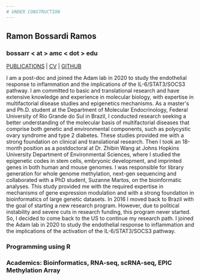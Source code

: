 ```yaml
---
# UNDER CONSTRUCTION
---
```

## Ramon Bossardi Ramos 

### bossarr < at > amc < dot > edu
[PUBLICATIONS](https://www.ncbi.nlm.nih.gov/myncbi/1FSzeD3716F5r/bibliography/public/) | [CV]( ) | [GITHUB](https://github.com/ramonbossardi)

I am a post-doc and joined the Adam lab in 2020 to study the endothelial response to inflammation and the implications of the IL-6/STAT3/SOCS3 pathway. I am committed to basic and translational research and have extensive knowledge and experience in molecular biology, with expertise in multifactorial disease studies and epigenetics mechanisms. As a master's and Ph.D. student at the Department of Molecular Endocrinology, Federal University of Rio Grande do Sul in Brazil, I conducted research seeking a better understanding of the molecular basis of multifactorial diseases that comprise both genetic and environmental components, such as polycystic ovary syndrome and type 2 diabetes. These studies provided me with a strong foundation on clinical and translational research. Then I took an 18-month position as a postdoctoral at Dr. Zhibin Wang at Johns Hopkins University Department of Environmental Sciences, where I studied the epigenetic codes in stem cells, embryonic development, and imprinted genes in both human and mouse genomes. I was responsible for library generation for whole genome methylation, next-gen sequencing and collaborated with a PhD student, Suzanne Martos, on the bioinformatic analyses. This study provided me with the required expertise in mechanisms of gene expression modulation and with a strong foundation in bioinformatics of large genetic datasets. In 2016 I moved back to Brazil with the goal of starting a new research program. However, due to political instability and severe cuts in research funding, this program never started. So, I decided to come back to the US to continue my research path. I joined the Adam lab in 2020 to study the endothelial response to inflammation and the implications of the activation of the IL-6/STAT3/SOCS3 pathway. 

### Programming using R
### Academics: Bioinformatics, RNA-seq, scRNA-seq, EPIC Methylation Array 




